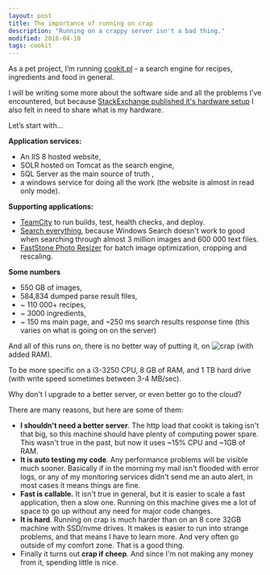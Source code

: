 ```yaml
---
layout: post
title: The importance of running on crap
description: "Running on a crappy server isn't a bad thing."
modified: 2016-04-10
tags: cookit  
---
```



As a pet project, I’m running [cookit.pl](http://cookit.pl) - a search engine for recipes, ingredients and food in general. 

I will be writing some more about the software side and all the problems I've encountered, but because [StackExchange published it's hardware setup](http://nickcraver.com/blog/2016/02/17/stack-overflow-the-architecture-2016-edition/) I also felt in need to share what is my hardware.

Let’s start with…
<!--MORE-->

**Application services:**

- An IIS 8 hosted website,
- SOLR hosted on Tomcat as the search engine,
- SQL Server as the main source of truth ,
- a windows service for doing all the work (the website is almost in read only mode).

**Supporting applications:**

- [TeamCity](https://www.jetbrains.com/teamcity/) to run builds, test, health checks, and deploy.
- [Search everything](https://www.voidtools.com/), because Windows Search doesn't work to good when searching through almost 3 million images and 600 000 text files.
- [FastStone Photo Resizer](http://www.faststone.org/FSResizerDetail.htm) for batch image optimization, cropping and rescaling. 

**Some numbers**

- 550 GB of images,
- 584,834 dumped parse result files,
- ~ 110 000+ recipes,
- ~ 3000 ingredients,
- ~ 150 ms main page, and ~250 ms search results response time (this varies on what is going on on the server)

And all of this runs on, there is no better way of putting it, on
![crap](https://cdn0.iconfinder.com/data/icons/pixelo/32/poo.png) (with added RAM).

To be more specific on a i3-3250 CPU, 8 GB of RAM, and 1 TB hard drive (with write speed sometimes between 3-4 MB/sec).

Why don't I upgrade to a better server, or even better go to the cloud?

There are many reasons, but here are some of them:

- **I shouldn't need a better server**. The http load that cookit is taking isn't that big, so this machine should have plenty of computing power spare. This wasn't true in the past, but now it uses ~15% CPU and ~1GB of RAM.
- **It is auto testing my code**. Any performance problems will be visible much sooner. Basically if in the morning my mail isn't flooded with error logs, or any of my monitoring services didn't send me an auto alert, in most cases it means things are fine.
- **Fast is callable.** It isn't true in general, but it is easier to scale a fast application, then a slow one. Running on this machine gives me a lot of space to go up without any need for major code changes.
- **It is hard**. Running on crap is much harder than on an 8 core 32GB machine with SSD/nvme drives. It makes is easier to run into strange problems, and that means I have to learn more. And very often go outside of my comfort zone. That is a good thing.
- Finally it turns out **crap if cheep**. And since I'm not making any money from it, spending little is nice.

